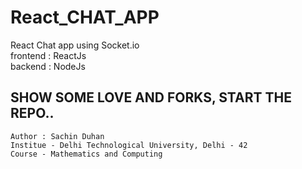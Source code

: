 # React_CHAT_APP
React Chat app using Socket.io <br>
frontend : ReactJs <br>
backend : NodeJs <br>

SHOW SOME LOVE AND FORKS, START THE REPO..
---
~~~
Author : Sachin Duhan
Institue - Delhi Technological University, Delhi - 42
Course - Mathematics and Computing
~~~
